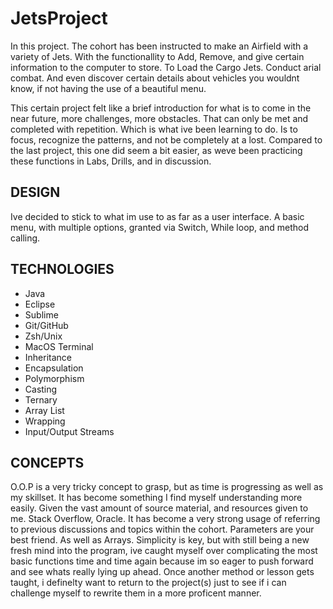 # JetsProject

In this project. The cohort has been instructed to make an Airfield with a variety of Jets. With the functionallity to Add, Remove, and give certain information to the computer to store. To Load the Cargo Jets. Conduct arial combat. And even discover certain details about vehicles you wouldnt know, if not having the use of a beautiful menu.

This certain project felt like a brief introduction for what is to come in the near future, more challenges, more obstacles. That can only be met and completed with repetition. Which is what ive been learning to do. 
Is to focus, recognize the patterns, and not be completely at a lost. Compared to the last project, this one did seem a bit easier, as weve been practicing these functions in Labs, Drills, and in discussion.

## DESIGN

Ive decided to stick to what im use to as far as a user interface. A basic menu, with multiple options, granted via Switch, While loop, and method calling.

## TECHNOLOGIES

* Java
* Eclipse
* Sublime
* Git/GitHub
* Zsh/Unix
* MacOS Terminal
* Inheritance 
* Encapsulation
* Polymorphism
* Casting
* Ternary
* Array List
* Wrapping
* Input/Output Streams


## CONCEPTS

O.O.P is a very tricky concept to grasp, but as time is progressing as well as my skillset. It has become something I find myself understanding more easily. Given the vast amount of source material, and resources given to me. Stack Overflow, Oracle.
It has become a very strong usage of referring to previous discussions and topics within the cohort.
Parameters are your best friend. As well as Arrays.
Simplicity is key, but with still being a new fresh mind into the program, ive caught myself over complicating the most basic functions time and time again because im so eager to push forward and see whats really lying up ahead. 
Once another method or lesson gets taught, i definelty want to return to the project(s) just to see if i can challenge myself to rewrite them in a more proficent manner. 


